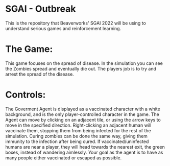 # SGAI - Outbreak
This is the repository that Beaverworks' SGAI 2022 will be using to understand
serious games and reinforcement learning.

# The Game:
This game focuses on the spread of disease. In the simulation you can see the Zombies spread and eventually die out.
The players job is to try and arrest the spread of the disease. 

# Controls:
The Goverment Agent is displayed as a vaccinated character with a white background, and is the only player-controlled character in the game.
The Agent can move by clicking on an adjacent tile, or using the arrow keys to move in the specified direction.
Right-clicking an adjacent human will vaccinate them, stopping them from being infected for the rest of the simulation. Curing zombies can be done the same way, giving them immunity to the infection after being cured.
If vaccinated/uninfected humans are near a player, they will head towards the nearest exit, the green boxes, instead of wandering aimlessly. Your goal as the agent is to have as many people either vaccinated or escaped as possible. 

